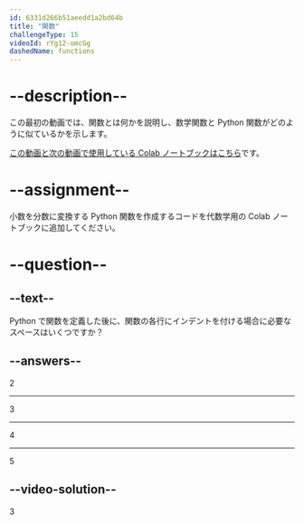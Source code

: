 ```yaml
---
id: 6331d266b51aeedd1a2bd64b
title: "関数"
challengeType: 15
videoId: rYg12-omcGg
dashedName: functions
---
```


# --description--

この最初の動画では、関数とは何かを説明し、数学関数と Python 関数がどのように似ているかを示します。

<a href="https://colab.research.google.com/drive/1d0e55NoKjKILIum34POv04h0OLpE_pkn" target="_blank" rel="noopener noreferrer nofollow">この動画と次の動画で使用している Colab ノートブックはこちら</a>です。

# --assignment--

小数を分数に変換する Python 関数を作成するコードを代数学用の Colab ノートブックに追加してください。

# --question--

## --text--

Python で関数を定義した後に、関数の各行にインデントを付ける場合に必要なスペースはいくつですか？

## --answers--

2

---

3

---

4

---

5

## --video-solution--

3
